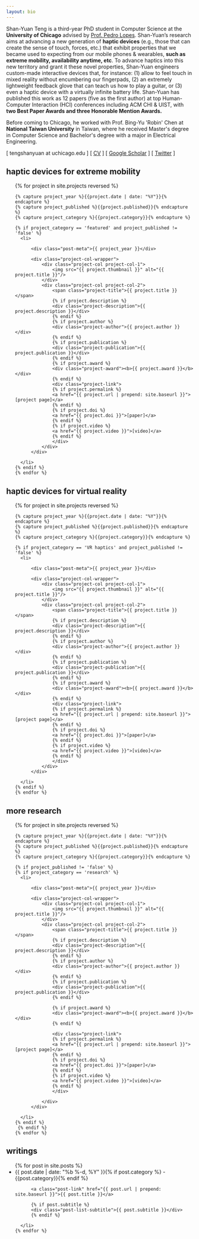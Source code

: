 ```yaml
---
layout: bio
---
```


Shan-Yuan Teng is a third-year PhD student in Computer Science at the **University of Chicago** advised by [Prof. Pedro Lopes](http://plopes.org/). Shan-Yuan’s research aims at advancing a new generation of **haptic devices** (e.g., those that can create the sense of touch, forces, etc.) that exhibit properties that we became used to expecting from our mobile phones & wearables, **such as extreme mobility, availability anytime, etc**. To advance haptics into this new territory and grant it these novel properties, Shan-Yuan engineers custom-made interactive devices that, for instance: (1) allow to feel touch in mixed reality without encumbering our fingerpads, (2) an extremely lightweight feedback glove that can teach us how to play a guitar, or (3) even a haptic device with a virtually infinite battery life. Shan-Yuan has published this work as 12 papers (five as the first author) at top Human-Computer Interaction (HCI) conferences including ACM CHI & UIST, with **two Best Paper Awards and three Honorable Mention Awards.**

Before coming to Chicago, he worked with Prof. Bing-Yu 'Robin' Chen at **National Taiwan University** in Taiwan, where he received Master's degree in Computer Science and Bachelor's degree with a major in Electrical Engineering. 

[&nbsp;tengshanyuan at uchicago.edu&nbsp;] [&nbsp;[CV](/assets/teng_cv.pdf)&nbsp;] [&nbsp;[Google&nbsp;Scholar](https://scholar.google.com/citations?user=FOngQGAAAAAJ)&nbsp;] [&nbsp;[Twitter](https://twitter.com/tengshanyuan)&nbsp;]

## haptic devices for extreme mobility

<div class="project-list">
  <ul>
    {% for project in site.projects reversed %}

    {% capture project_year %}{{project.date | date: "%Y"}}{% endcapture %}
    {% capture project_published %}{{project.published}}{% endcapture %}
    {% capture project_category %}{{project.category}}{% endcapture %}

    {% if project_category == 'featured' and project_published != 'false' %}
      <li>

          <div class="post-meta">{{ project_year }}</div>

          <div class="project-col-wrapper">
              <div class="project-col project-col-1">
                  <img src="{{ project.thumbnail }}" alt="{{ project.title }}"/>
              </div>
              <div class="project-col project-col-2">
                  <span class="project-title">{{ project.title }}</span>
                  {% if project.description %}
                  <div class="project-description">{{ project.description }}</div>
                  {% endif %}
                  {% if project.author %}
                  <div class="project-author">{{ project.author }}</div>
                  {% endif %}
                  {% if project.publication %}
                  <div class="project-publication">{{ project.publication }}</div>
                  {% endif %}
                  {% if project.award %}
                  <div class="project-award"><b>{{ project.award }}</b></div>
                  {% endif %}
                  <div class="project-link">
                  {% if project.permalink %}
                  <a href="{{ project.url | prepend: site.baseurl }}">[project page]</a>
                  {% endif %}
                  {% if project.doi %}
                  <a href="{{ project.doi }}">[paper]</a>
                  {% endif %}
                  {% if project.video %}
                  <a href="{{ project.video }}">[video]</a>
                  {% endif %}
                  </div>
              </div>
          </div>

      </li>
    {% endif %}
    {% endfor %}
  </ul>
</div>

## haptic devices for virtual reality

<div class="project-list">
  <ul>
    {% for project in site.projects reversed %}

    {% capture project_year %}{{project.date | date: "%Y"}}{% endcapture %}
    {% capture project_published %}{{project.published}}{% endcapture %}
    {% capture project_category %}{{project.category}}{% endcapture %}

    {% if project_category == 'VR haptics' and project_published != 'false' %}
      <li>

          <div class="post-meta">{{ project_year }}</div>

          <div class="project-col-wrapper">
              <div class="project-col project-col-1">
                  <img src="{{ project.thumbnail }}" alt="{{ project.title }}"/>
              </div>
              <div class="project-col project-col-2">
                  <span class="project-title">{{ project.title }}</span>
                  {% if project.description %}
                  <div class="project-description">{{ project.description }}</div>
                  {% endif %}
                  {% if project.author %}
                  <div class="project-author">{{ project.author }}</div>
                  {% endif %}
                  {% if project.publication %}
                  <div class="project-publication">{{ project.publication }}</div>
                  {% endif %}
                  {% if project.award %}
                  <div class="project-award"><b>{{ project.award }}</b></div>
                  {% endif %}
                  <div class="project-link">
                  {% if project.permalink %}
                  <a href="{{ project.url | prepend: site.baseurl }}">[project page]</a>
                  {% endif %}
                  {% if project.doi %}
                  <a href="{{ project.doi }}">[paper]</a>
                  {% endif %}
                  {% if project.video %}
                  <a href="{{ project.video }}">[video]</a>
                  {% endif %}
                  </div>
              </div>
          </div>

      </li>
    {% endif %}
    {% endfor %}
  </ul>
</div>

## more research

<div class="project-list">
  <ul>
    {% for project in site.projects reversed %}

    {% capture project_year %}{{project.date | date: "%Y"}}{% endcapture %}
    {% capture project_published %}{{project.published}}{% endcapture %}
    {% capture project_category %}{{project.category}}{% endcapture %}

    {% if project_published != 'false' %}
    {% if project_category == 'research' %}
      <li>

          <div class="post-meta">{{ project_year }}</div>

          <div class="project-col-wrapper">
              <div class="project-col project-col-1">
                  <img src="{{ project.thumbnail }}" alt="{{ project.title }}"/>
              </div>
              <div class="project-col project-col-2">
                  <span class="project-title">{{ project.title }}</span>
                  {% if project.description %}
                  <div class="project-description">{{ project.description }}</div>
                  {% endif %}
                  {% if project.author %}
                  <div class="project-author">{{ project.author }}</div>
                  {% endif %}
                  {% if project.publication %}
                  <div class="project-publication">{{ project.publication }}</div>
                  {% endif %}            
                  
                  {% if project.award %}
                  <div class="project-award"><b>{{ project.award }}</b></div>
                  {% endif %}
                  
                  <div class="project-link">
                  {% if project.permalink %}
                  <a href="{{ project.url | prepend: site.baseurl }}">[project page]</a>
                  {% endif %}
                  {% if project.doi %}
                  <a href="{{ project.doi }}">[paper]</a>
                  {% endif %}
                  {% if project.video %}
                  <a href="{{ project.video }}">[video]</a>
                  {% endif %}
                  </div>

              </div>
          </div>

      </li>
    {% endif %}
     {% endif %}
    {% endfor %}
  </ul>
</div>

## writings

  <ul class="post-list">
    {% for post in site.posts %}
      <li>
        <span class="post-meta">{{ post.date | date: "%b %-d, %Y" }}{% if post.category %} - {{post.category}}{% endif %}</span><br>

          <a class="post-link" href="{{ post.url | prepend: site.baseurl }}">{{ post.title }}</a>
          
          {% if post.subtitle %}
          <div class="post-list-subtitle">{{ post.subtitle }}</div>
          {% endif %}

      </li>
    {% endfor %}
  </ul>